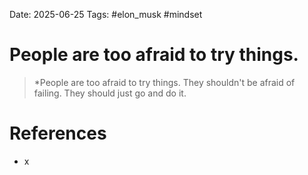 Date: 2025-06-25
Tags: #elon_musk #mindset 
# People are too afraid to try things.

>*People are too afraid to try things. They shouldn't be afraid of failing. They should just go and do it.

# References
- x
 